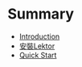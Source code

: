 # Summary

* [Introduction](README.md)
* [安裝Lektor](lektor/README.md)
* [Quick Start](quick_start/README.md)

